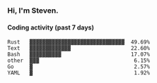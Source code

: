 ### Hi, I'm Steven.

#### Coding activity (past 7 days)
```
Rust   ▓▓▓▓▓▓▓▓▓▓▓▓▓▓▓▓▓▓▓▓▓▓▓▓▓▓▓▓▓▓  49.69%
Text   ▓▓▓▓▓▓▓▓▓▓▓▓▓                   22.60%
Bash   ▓▓▓▓▓▓▓▓▓▓                      17.07%
other  ▓▓▓                              6.15%
Go     ▓                                2.57%
YAML   ▓                                1.92%
```
